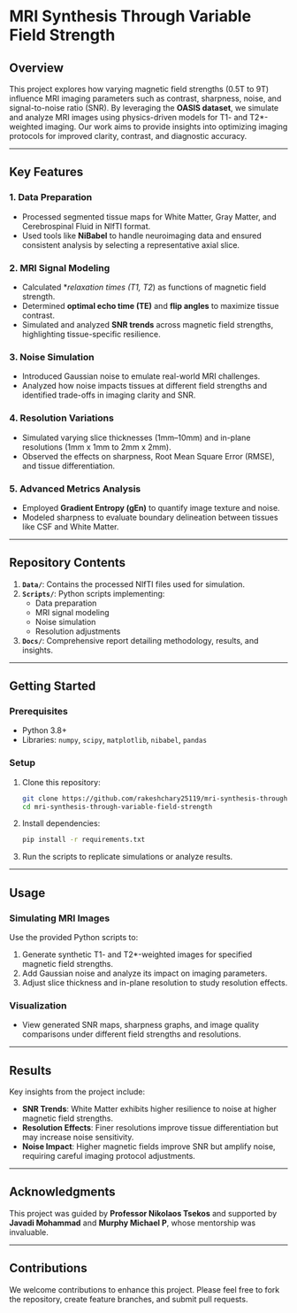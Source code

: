 
# **MRI Synthesis Through Variable Field Strength**

## **Overview**  
This project explores how varying magnetic field strengths (0.5T to 9T) influence MRI imaging parameters such as contrast, sharpness, noise, and signal-to-noise ratio (SNR). By leveraging the **OASIS dataset**, we simulate and analyze MRI images using physics-driven models for T1- and T2*-weighted imaging. Our work aims to provide insights into optimizing imaging protocols for improved clarity, contrast, and diagnostic accuracy.

---

## **Key Features**  

### **1. Data Preparation**  
- Processed segmented tissue maps for White Matter, Gray Matter, and Cerebrospinal Fluid in NIfTI format.  
- Used tools like **NiBabel** to handle neuroimaging data and ensured consistent analysis by selecting a representative axial slice.  

### **2. MRI Signal Modeling**  
- Calculated **relaxation times (T1, T2*) as functions of magnetic field strength.  
- Determined **optimal echo time (TE)** and **flip angles** to maximize tissue contrast.  
- Simulated and analyzed **SNR trends** across magnetic field strengths, highlighting tissue-specific resilience.  

### **3. Noise Simulation**  
- Introduced Gaussian noise to emulate real-world MRI challenges.  
- Analyzed how noise impacts tissues at different field strengths and identified trade-offs in imaging clarity and SNR.  

### **4. Resolution Variations**  
- Simulated varying slice thicknesses (1mm–10mm) and in-plane resolutions (1mm x 1mm to 2mm x 2mm).  
- Observed the effects on sharpness, Root Mean Square Error (RMSE), and tissue differentiation.  

### **5. Advanced Metrics Analysis**  
- Employed **Gradient Entropy (gEn)** to quantify image texture and noise.  
- Modeled sharpness to evaluate boundary delineation between tissues like CSF and White Matter.  

---

## **Repository Contents**  

1. **`Data/`**: Contains the processed NIfTI files used for simulation.  
2. **`Scripts/`**: Python scripts implementing:
   - Data preparation
   - MRI signal modeling
   - Noise simulation
   - Resolution adjustments  
3. **`Docs/`**: Comprehensive report detailing methodology, results, and insights.  

---

## **Getting Started**  

### **Prerequisites**  
- Python 3.8+  
- Libraries: `numpy`, `scipy`, `matplotlib`, `nibabel`, `pandas` 

### **Setup**  
1. Clone this repository:  
   ```bash
   git clone https://github.com/rakeshchary25119/mri-synthesis-through-variable-field-strength.git
   cd mri-synthesis-through-variable-field-strength 
   ```  
2. Install dependencies:  
   ```bash
   pip install -r requirements.txt
   ```  
3. Run the scripts to replicate simulations or analyze results.  

---

## **Usage**  

### Simulating MRI Images  
Use the provided Python scripts to:
1. Generate synthetic T1- and T2*-weighted images for specified magnetic field strengths.  
2. Add Gaussian noise and analyze its impact on imaging parameters.  
3. Adjust slice thickness and in-plane resolution to study resolution effects.  

### Visualization  
- View generated SNR maps, sharpness graphs, and image quality comparisons under different field strengths and resolutions.  

---

## **Results**  

Key insights from the project include:
- **SNR Trends**: White Matter exhibits higher resilience to noise at higher magnetic field strengths.  
- **Resolution Effects**: Finer resolutions improve tissue differentiation but may increase noise sensitivity.  
- **Noise Impact**: Higher magnetic fields improve SNR but amplify noise, requiring careful imaging protocol adjustments.  

---

## **Acknowledgments**  
This project was guided by **Professor Nikolaos Tsekos** and supported by **Javadi Mohammad** and **Murphy Michael P**, whose mentorship was invaluable.  

---

## **Contributions**  
We welcome contributions to enhance this project. Please feel free to fork the repository, create feature branches, and submit pull requests.  

